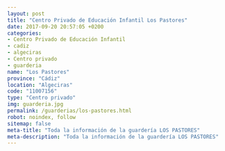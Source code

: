 ```yaml
---
layout: post
title: "Centro Privado de Educación Infantil Los Pastores"
date: 2017-09-20 20:57:05 +0200
categories:
- Centro Privado de Educación Infantil
- cadiz
- algeciras
- Centro privado
- guarderia
name: "Los Pastores"
province: "Cádiz"
location: "Algeciras"
code: "11007156"
type: "Centro privado"
img: guarderia.jpg
permalink: /guarderias/los-pastores.html
robot: noindex, follow
sitemap: false
meta-title: "Toda la información de la guardería LOS PASTORES"
meta-description: "Toda la información de la guardería LOS PASTORES"
---
```

